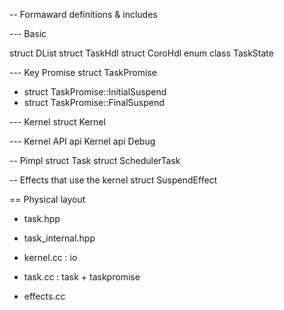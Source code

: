 -- Formaward definitions & includes

--- Basic 

struct DList
struct TaskHdl
struct CoroHdl
enum class TaskState

--- Key Promise
struct TaskPromise
- struct TaskPromise::InitialSuspend
- struct TaskPromise::FinalSuspend

--- Kernel
struct Kernel

--- Kernel API
api Kernel
api Debug

-- Pimpl
struct Task
struct SchedulerTask

-- Effects that use the kernel
struct SuspendEffect

== Physical layout

- task.hpp
- task_internal.hpp

- kernel.cc   : io
- task.cc     : task + taskpromise
- effects.cc
